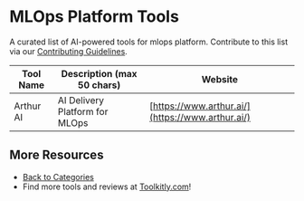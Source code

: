 # MLOps Platform Tools

A curated list of AI-powered tools for mlops platform. Contribute to this list via our [Contributing Guidelines](../CONTRIBUTING.md).

| Tool Name | Description (max 50 chars) | Website |
|-----------|----------------------------|---------|
| Arthur AI | AI Delivery Platform for MLOps | [https://www.arthur.ai/](https://www.arthur.ai/) |

## More Resources
- [Back to Categories](https://github.com/ToolkitlyAI/awesome-ai-tools/blob/master/README.md)
- Find more tools and reviews at [Toolkitly.com](https://toolkitly.com)!
